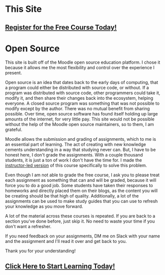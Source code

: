 # This Site
##  [Register for the Free Course Today!](https://roppers.thinkific.com/courses/computing-fundamentals)
# Open Source
This site is built off of the Moodle open source education platform. I chose it because it allows me the most flexibility and control over the experience I present.

Open source is an idea that dates back to the early days of computing, that a program could either be distributed with source code, or without. If a program was distributed with source code, other programmers could take it, modify it, and then share their changes back into the ecosystem, helping everyone. A closed source program was something that was not possible to modify except by the author. There was no mutual benefit from sharing possible. Over time, open source software has found itself holding up large amounts of the internet, for very little pay. This site would not be possible without the help of the Moodle open source maintainers, so to them, I am grateful.


Moodle allows the submission and grading of assignments, which to me is an essential part of learning. The act of creating with new knowledge cements understanding in  a way that studying never can. But, I have to be honest here, I don't grade the assignments. With a couple thousand students, it is just a ton of work I don't have the time for. I made the [instructor-led version]($@COURSEVIEWBYID*12@$) of this course specifically to solve this problem.

Even though I am not able to grade the free course, I ask you to please treat each assignment as something that can and will be graded, because it will force you to do a good job. Some students have taken their responses to homeworks and directly placed them on their blogs, as the content you will be creating should be that high of quality. Additionally, a lot of the assignments can be used to make study guides that you can use to refresh your knowledge as you move forward.

A lot of the material across these courses is repeated. If you are back to a section you've done before, just skip it. No need to waste your time if you don't want a refresher.

If you need feedback on your assignments, DM me on Slack with your name and the assignment and I'll read it over and get back to you.

Thank you for your understanding!  

##  [Click Here to Start Learning Today!](https://roppers.thinkific.com/courses/computing-fundamentals)
